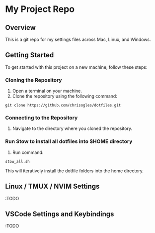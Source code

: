 # My Project Repo

## Overview

This is a git repo for my settings files across Mac, Linux, and Windows.

## Getting Started

To get started with this project on a new machine, follow these steps:

### Cloning the Repository

1. Open a terminal on your machine.
2. Clone the repository using the following command:

```
git clone https://github.com/chrisogles/dotfiles.git
```

### Connecting to the Repository

1. Navigate to the directory where you cloned the repository.

### Run Stow to install all dotfiles into $HOME directory

1. Run command:

```
stow_all.sh
```

This will iteratively install the dotfile folders into the home directory.

## Linux / TMUX / NVIM Settings

:TODO

## VSCode Settings and Keybindings

:TODO
